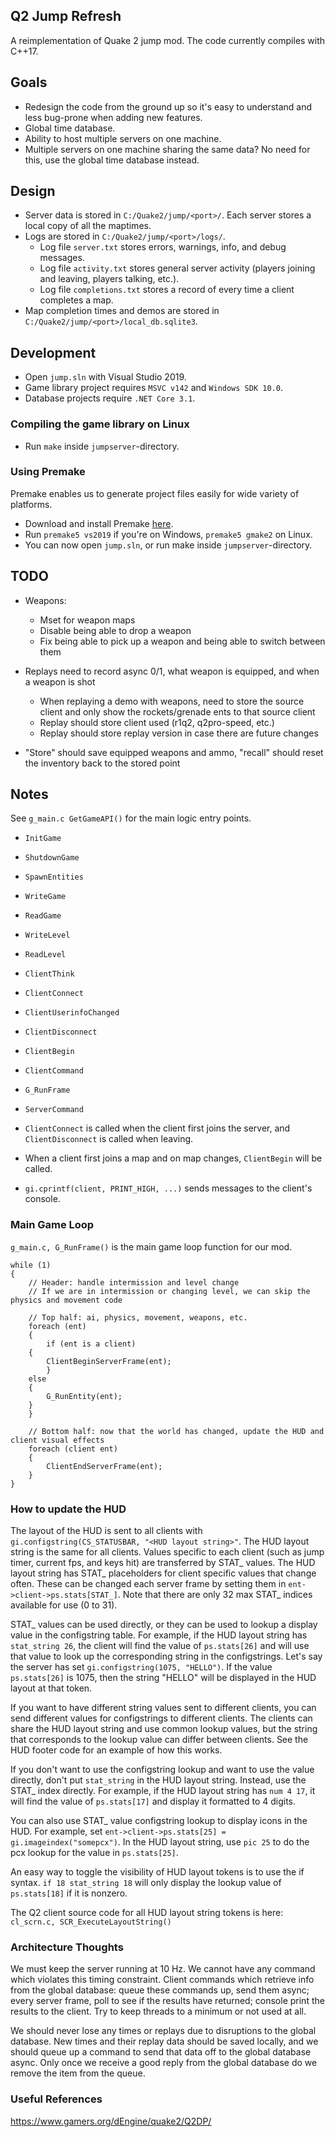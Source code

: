 ## Q2 Jump Refresh
A reimplementation of Quake 2 jump mod.  The code currently compiles with C++17.

## Goals
- Redesign the code from the ground up so it's easy to understand and less bug-prone when adding new features.
- Global time database.
- Ability to host multiple servers on one machine.
- Multiple servers on one machine sharing the same data?  No need for this, use the global time database instead.

## Design
- Server data is stored in `C:/Quake2/jump/<port>/`.  Each server stores a local copy of all the maptimes.
- Logs are stored in `C:/Quake2/jump/<port>/logs/`.
  - Log file `server.txt` stores errors, warnings, info, and debug messages.
  - Log file `activity.txt` stores general server activity (players joining and leaving, players talking, etc.).
  - Log file `completions.txt` stores a record of every time a client completes a map.
- Map completion times and demos are stored in `C:/Quake2/jump/<port>/local_db.sqlite3`.

## Development

- Open `jump.sln` with Visual Studio 2019.
- Game library project requires `MSVC v142` and `Windows SDK 10.0`.
- Database projects require `.NET Core 3.1`.

### Compiling the game library on Linux

- Run `make` inside `jumpserver`-directory.

### Using Premake

Premake enables us to generate project files easily for wide variety of platforms.

- Download and install Premake [here](https://premake.github.io/download).
- Run `premake5 vs2019` if you're on Windows, `premake5 gmake2` on Linux.
- You can now open `jump.sln`, or run make inside `jumpserver`-directory.

## TODO
- Weapons:
    - Mset for weapon maps
    - Disable being able to drop a weapon
    - Fix being able to pick up a weapon and being able to switch between them

- Replays need to record async 0/1, what weapon is equipped, and when a weapon is shot
    - When replaying a demo with weapons, need to store the source client and only show the rockets/grenade ents to that source client
    - Replay should store client used (r1q2, q2pro-speed, etc.)
    - Replay should store replay version in case there are future changes

- "Store" should save equipped weapons and ammo, "recall" should reset the inventory back to the stored point

## Notes
See `g_main.c GetGameAPI()` for the main logic entry points.
- `InitGame`
- `ShutdownGame`
- `SpawnEntities`
- `WriteGame`
- `ReadGame`
- `WriteLevel`
- `ReadLevel`
- `ClientThink`
- `ClientConnect`
- `ClientUserinfoChanged`
- `ClientDisconnect`
- `ClientBegin`
- `ClientCommand`
- `G_RunFrame`
- `ServerCommand`

- `ClientConnect` is called when the client first joins the server, and `ClientDisconnect` is called when leaving.
- When a client first joins a map and on map changes, `ClientBegin` will be called.
- `gi.cprintf(client, PRINT_HIGH, ...)` sends messages to the client's console.

### Main Game Loop
`g_main.c, G_RunFrame()` is the main game loop function for our mod.
```
while (1)
{
    // Header: handle intermission and level change
    // If we are in intermission or changing level, we can skip the physics and movement code

    // Top half: ai, physics, movement, weapons, etc.
    foreach (ent)
    {
        if (ent is a client)
	{
	    ClientBeginServerFrame(ent);
        }
	else
	{
	    G_RunEntity(ent);
	}
    }

    // Bottom half: now that the world has changed, update the HUD and client visual effects
    foreach (client ent)
    {
        ClientEndServerFrame(ent);
    }
}
```

### How to update the HUD
The layout of the HUD is sent to all clients with `gi.configstring(CS_STATUSBAR, "<HUD layout string>"`.  The HUD layout string is the same for all clients.
Values specific to each client (such as jump timer, current fps, and keys hit) are transferred by STAT_ values.
The HUD layout string has STAT_ placeholders for client specific values that change often.  These can be changed each server frame by setting them in `ent->client->ps.stats[STAT_]`.
Note that there are only 32 max STAT_ indices available for use (0 to 31).

STAT_ values can be used directly, or they can be used to lookup a display value in the configstring table.  For example, if the HUD layout string has `stat_string 26`,
the client will find the value of `ps.stats[26]` and will use that value to look up the corresponding string in the configstrings.
Let's say the server has set `gi.configstring(1075, "HELLO")`.  If the value `ps.stats[26]` is 1075, then the string "HELLO" will be displayed in the HUD layout at that token.

If you want to have different string values sent to different clients, you can send different values for configstrings to different clients.  The clients can share the HUD layout string and use common lookup values, but the string that corresponds to the lookup value can differ between clients.  See the HUD footer code for an example of how this works.

If you don't want to use the configstring lookup and want to use the value directly, don't put `stat_string` in the HUD layout string.  Instead, use the STAT_ index directly.
For example, if the HUD layout string has `num 4 17`, it will find the value of `ps.stats[17]` and display it formatted to 4 digits.

You can also use STAT_ value configstring lookup to display icons in the HUD.
For example, set `ent->client->ps.stats[25] = gi.imageindex("somepcx")`.  In the HUD layout string, use `pic 25` to do the pcx lookup for the value in `ps.stats[25]`.

An easy way to toggle the visibility of HUD layout tokens is to use the if syntax.  `if 18 stat_string 18` will only display the lookup value of `ps.stats[18]` if it is nonzero.

The Q2 client source code for all HUD layout string tokens is here: `cl_scrn.c, SCR_ExecuteLayoutString()`

### Architecture Thoughts
We must keep the server running at 10 Hz.  We cannot have any command which violates this timing constraint.
Client commands which retrieve info from the global database: queue these commands up, send them async; every server frame, poll to see if the results have returned; console print the results to the client.
Try to keep threads to a minimum or not used at all.

We should never lose any times or replays due to disruptions to the global database.  New times and their replay data should be saved locally,
and we should queue up a command to send that data off to the global database async. Only once we receive a good reply from the global database do we remove the item from the queue.

### Useful References
https://www.gamers.org/dEngine/quake2/Q2DP/

